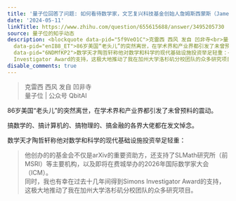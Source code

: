 ```yaml
---
title: '量子位回答了问题: 如何看待数学家，文艺复兴科技基金创始人詹姆斯西蒙斯（James Simons）去世，如何评价他的一生？'
date: '2024-05-11'
linkTitle: https://www.zhihu.com/question/655615688/answer/3495205730
source: 量子位的知乎动态
description: <blockquote data-pid="5f9VeO1C">克雷西 西风 发自 凹非寺<br>量子位 | 公众号 QbitAI</blockquote><p
  data-pid="enIB8_ET">86岁美国“老头儿”的突然离世，在学术界和产业界都引发了未曾预料的震动。</p><p data-pid="eqNqsOmB">搞数学的、搞计算机的、搞物理的、搞金融的各界大佬都在发文悼念。</p><p
  data-pid="6NDMfKP2">数学天才陶哲轩称他对数学和科学的现代基础设施投资举足轻重：</p><blockquote data-pid="cgO5Inu5">他创办的的基金会不仅是arXiv的重要资助方，还支持了SLMath研究所（前MSRI）等主要机构，以及即将在费城举办的2026年国际数学家大会（ICM）。<br>同时，我也有幸在过去十几年间得到Simons
  Investigator Award的支持，这极大地推动了我在加州大学洛杉矶分校团队的众多研究项目。</blockquote><figure ...
disable_comments: true
---
```

<blockquote data-pid="5f9VeO1C">克雷西 西风 发自 凹非寺<br>量子位 | 公众号 QbitAI</blockquote><p data-pid="enIB8_ET">86岁美国“老头儿”的突然离世，在学术界和产业界都引发了未曾预料的震动。</p><p data-pid="eqNqsOmB">搞数学的、搞计算机的、搞物理的、搞金融的各界大佬都在发文悼念。</p><p data-pid="6NDMfKP2">数学天才陶哲轩称他对数学和科学的现代基础设施投资举足轻重：</p><blockquote data-pid="cgO5Inu5">他创办的的基金会不仅是arXiv的重要资助方，还支持了SLMath研究所（前MSRI）等主要机构，以及即将在费城举办的2026年国际数学家大会（ICM）。<br>同时，我也有幸在过去十几年间得到Simons Investigator Award的支持，这极大地推动了我在加州大学洛杉矶分校团队的众多研究项目。</blockquote><figure ...
